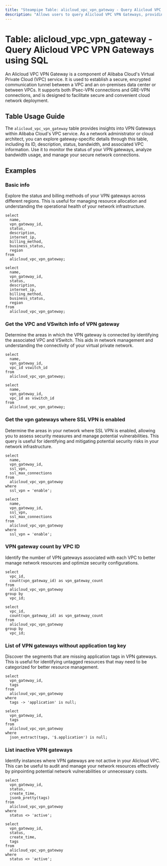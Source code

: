```yaml
---
title: "Steampipe Table: alicloud_vpc_vpn_gateway - Query Alicloud VPC VPN Gateways using SQL"
description: "Allows users to query Alicloud VPC VPN Gateways, providing details such as the gateway's ID, name, description, status, and more."
---
```


# Table: alicloud_vpc_vpn_gateway - Query Alicloud VPC VPN Gateways using SQL

An Alicloud VPC VPN Gateway is a component of Alibaba Cloud's Virtual Private Cloud (VPC) service. It is used to establish a secure, encrypted communication tunnel between a VPC and an on-premises data center or between VPCs. It supports both IPsec-VPN connections and GRE-VPN connections, and is designed to facilitate secure and convenient cloud network deployment.

## Table Usage Guide

The `alicloud_vpc_vpn_gateway` table provides insights into VPN Gateways within Alibaba Cloud's VPC service. As a network administrator or cloud architect, you can explore gateway-specific details through this table, including its ID, description, status, bandwidth, and associated VPC information. Use it to monitor the status of your VPN gateways, analyze bandwidth usage, and manage your secure network connections.

## Examples

### Basic info
Explore the status and billing methods of your VPN gateways across different regions. This is useful for managing resource allocation and understanding the operational health of your network infrastructure.

```sql+postgres
select
  name,
  vpn_gateway_id,
  status,
  description,
  internet_ip,
  billing_method,
  business_status,
  region
from
  alicloud_vpc_vpn_gateway;
```

```sql+sqlite
select
  name,
  vpn_gateway_id,
  status,
  description,
  internet_ip,
  billing_method,
  business_status,
  region
from
  alicloud_vpc_vpn_gateway;
```


### Get the VPC and VSwitch info of VPN gateway
Determine the areas in which the VPN gateway is connected by identifying the associated VPC and VSwitch. This aids in network management and understanding the connectivity of your virtual private network.

```sql+postgres
select
  name,
  vpn_gateway_id,
  vpc_id vswitch_id
from
  alicloud_vpc_vpn_gateway;
```

```sql+sqlite
select
  name,
  vpn_gateway_id,
  vpc_id as vswitch_id
from
  alicloud_vpc_vpn_gateway;
```


### Get the vpn gateways where SSL VPN is enabled
Determine the areas in your network where SSL VPN is enabled, allowing you to assess security measures and manage potential vulnerabilities. This query is useful for identifying and mitigating potential security risks in your network infrastructure.

```sql+postgres
select
  name,
  vpn_gateway_id,
  ssl_vpn,
  ssl_max_connections
from
  alicloud_vpc_vpn_gateway
where
  ssl_vpn = 'enable';
```

```sql+sqlite
select
  name,
  vpn_gateway_id,
  ssl_vpn,
  ssl_max_connections
from
  alicloud_vpc_vpn_gateway
where
  ssl_vpn = 'enable';
```


### VPN gateway count by VPC ID
Identify the number of VPN gateways associated with each VPC to better manage network resources and optimize security configurations.

```sql+postgres
select
  vpc_id,
  count(vpn_gateway_id) as vpn_gateway_count
from
  alicloud_vpc_vpn_gateway
group by
  vpc_id;
```

```sql+sqlite
select
  vpc_id,
  count(vpn_gateway_id) as vpn_gateway_count
from
  alicloud_vpc_vpn_gateway
group by
  vpc_id;
```


### List of VPN gateways without application tag key
Discover the segments that are missing application tags in VPN gateways. This is useful for identifying untagged resources that may need to be categorized for better resource management.

```sql+postgres
select
  vpn_gateway_id,
  tags
from
  alicloud_vpc_vpn_gateway
where
  tags -> 'application' is null;
```

```sql+sqlite
select
  vpn_gateway_id,
  tags
from
  alicloud_vpc_vpn_gateway
where
  json_extract(tags, '$.application') is null;
```


### List inactive VPN gateways
Identify instances where VPN gateways are not active in your Alicloud VPC. This can be useful to audit and manage your network resources effectively by pinpointing potential network vulnerabilities or unnecessary costs.

```sql+postgres
select
  vpn_gateway_id,
  status,
  create_time,
  jsonb_pretty(tags)
from
  alicloud_vpc_vpn_gateway
where
  status <> 'active';
```

```sql+sqlite
select
  vpn_gateway_id,
  status,
  create_time,
  tags
from
  alicloud_vpc_vpn_gateway
where
  status <> 'active';
```